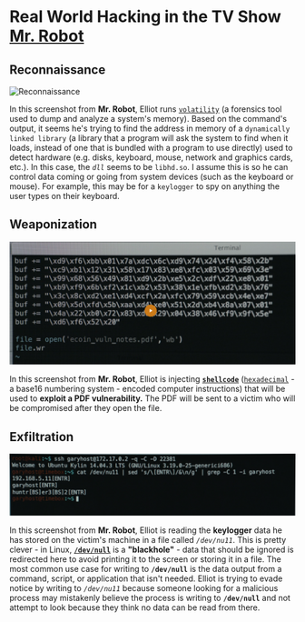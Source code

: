 # Real World Hacking in the TV Show [Mr. Robot](https://www.imdb.com/title/tt4158110/?ref_=nv_sr_1?ref_=nv_sr_1)

## Reconnaissance

![Reconnaissance](./images/mr_robot_volatility.png)

In this screenshot from **Mr. Robot**, Elliot runs [`volatility`](https://www.volatilityfoundation.org/) (a forensics tool used to dump and analyze a system's memory). Based on the command's output, it seems he's trying to find the address in memory of a `dynamically linked library` (a library that a program will ask the system to find when it loads, instead of one that is bundled with a program to use directly) used to detect hardware (e.g. disks, keyboard, mouse, network and graphics cards, etc.). In this case, the _`dll`_ seems to be `libhd.so`. I assume this is so he can control data coming or going from system devices (such as the keyboard or mouse). For example, this may be for a `keylogger` to spy on anything the user types on their keyboard.

## Weaponization

![Weaponization](./images/mr_robot_shellcode.png)

In this screenshot from **Mr. Robot**, Elliot is injecting [**`shellcode`**](https://en.m.wikipedia.org/wiki/Shellcode) ([`hexadecimal`](https://en.m.wikipedia.org/wiki/Hexadecimal) - a base16 numbering system - encoded computer instructions) that will be used to **exploit a PDF vulnerability.** The PDF will be sent to a victim who will be compromised after they open the file.

## Exfiltration

![Exfiltration](./images/mr_robot_keylogger.png)

In this screenshot from **Mr. Robot**, Elliot is reading the **keylogger** data he has stored on the victim's machine in a file called _`/dev/nu11`_. This is pretty clever - in Linux, [**`/dev/null`**](https://en.m.wikipedia.org/wiki/Null_device) is a **"blackhole"** - data that should be ignored is redirected here to avoid printing it to the screen or storing it in a file. The most common use case for writing to **`/dev/null`** is the data output from a command, script, or application that isn't needed. Elliot is trying to evade notice by writing to _`/dev/nu11`_ because someone looking for a malicious process may mistakenly believe the process is writing to **`/dev/null`** and not attempt to look because they think no data can be read from there.
